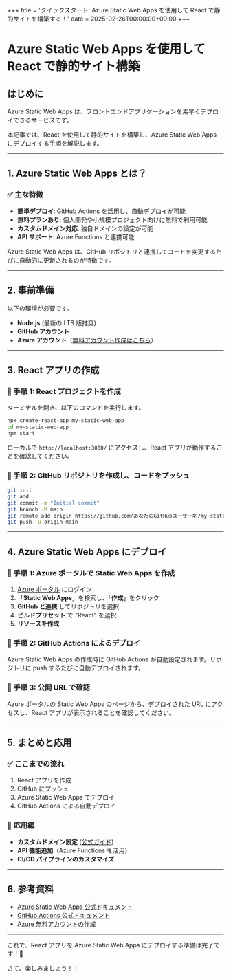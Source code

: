 +++
title = 'クイックスタート: Azure Static Web Apps を使用して React で静的サイトを構築する！'
date = 2025-02-26T00:00:00+09:00
+++

# Azure Static Web Apps を使用して React で静的サイト構築

## はじめに
Azure Static Web Apps は、フロントエンドアプリケーションを素早くデプロイできるサービスです。

本記事では、React を使用して静的サイトを構築し、Azure Static Web Apps にデプロイする手順を解説します。

---

## 1. Azure Static Web Apps とは？
### ✅ 主な特徴
- **簡単デプロイ**: GitHub Actions を活用し、自動デプロイが可能
- **無料プランあり**: 個人開発や小規模プロジェクト向けに無料で利用可能
- **カスタムドメイン対応**: 独自ドメインの設定が可能
- **API サポート**: Azure Functions と連携可能

Azure Static Web Apps は、GitHub リポジトリと連携してコードを変更するたびに自動的に更新されるのが特徴です。

---

## 2. 事前準備
以下の環境が必要です。

- **Node.js** (最新の LTS 版推奨)
- **GitHub アカウント**
- **Azure アカウント**（[無料アカウント作成はこちら](https://azure.microsoft.com/ja-jp/free/)）

---

## 3. React アプリの作成
### 📌 手順 1: React プロジェクトを作成
ターミナルを開き、以下のコマンドを実行します。
```sh
npx create-react-app my-static-web-app
cd my-static-web-app
npm start
```

ローカルで `http://localhost:3000/` にアクセスし、React アプリが動作することを確認してください。

### 📌 手順 2: GitHub リポジトリを作成し、コードをプッシュ
```sh
git init
git add .
git commit -m "Initial commit"
git branch -M main
git remote add origin https://github.com/あなたのGitHubユーザー名/my-static-web-app.git
git push -u origin main
```

---

## 4. Azure Static Web Apps にデプロイ
### 📌 手順 1: Azure ポータルで Static Web Apps を作成
1. [Azure ポータル](https://portal.azure.com/) にログイン
2. 「**Static Web Apps**」を検索し、「**作成**」をクリック
3. **GitHub と連携** してリポジトリを選択
4. **ビルドプリセット** で "React" を選択
5. **リソースを作成**

### 📌 手順 2: GitHub Actions によるデプロイ
Azure Static Web Apps の作成時に GitHub Actions が自動設定されます。リポジトリに push するたびに自動デプロイされます。

### 📌 手順 3: 公開 URL で確認
Azure ポータルの Static Web Apps のページから、デプロイされた URL にアクセスし、React アプリが表示されることを確認してください。

---

## 5. まとめと応用
### ✅ ここまでの流れ
1. React アプリを作成
2. GitHub にプッシュ
3. Azure Static Web Apps でデプロイ
4. GitHub Actions による自動デプロイ

### 🚀 応用編
- **カスタムドメイン設定** ([公式ガイド](https://learn.microsoft.com/ja-jp/azure/static-web-apps/custom-domain))
- **API 機能追加**（Azure Functions を活用）
- **CI/CD パイプラインのカスタマイズ**

---

## 6. 参考資料
- [Azure Static Web Apps 公式ドキュメント](https://learn.microsoft.com/ja-jp/azure/static-web-apps/getting-started?tabs=react)
- [GitHub Actions 公式ドキュメント](https://docs.github.com/ja/actions)
- [Azure 無料アカウントの作成](https://azure.microsoft.com/ja-jp/free/)

---

これで、React アプリを Azure Static Web Apps にデプロイする準備は完了です！🎉

さて、楽しみましょう！！